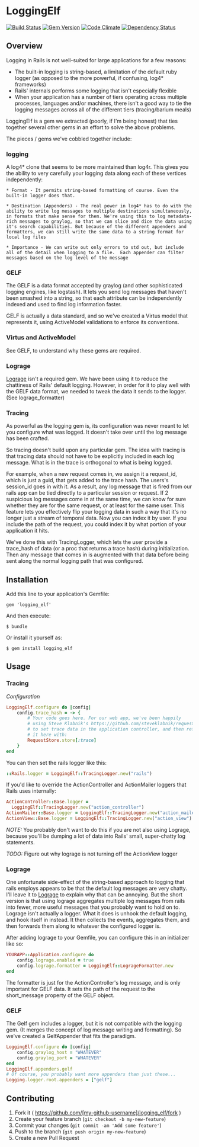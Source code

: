 # LoggingElf
[![Build Status](https://travis-ci.org/promptworks/logging_elf.png?branch=master)](https://travis-ci.org/promptworks/logging_elf)
[![Gem Version](https://badge.fury.io/rb/logging_elf.png)](http://badge.fury.io/rb/logging_elf)
[![Code Climate](https://codeclimate.com/github/promptworks/logging_elf/badges/gpa.svg)](https://codeclimate.com/github/promptworks/logging_elf)
[![Dependency Status](https://gemnasium.com/promptworks/logging_elf.svg)](https://gemnasium.com/promptworks/logging_elf)

## Overview
Logging in Rails is not well-suited for large applications for a few reasons:
* The built-in logging is string-based, a limitation of the default ruby logger (as opposed to the more powerful, if confusing, log4* frameworks)
* Rails' internals performs some logging that isn't especially flexible
* When your application has a number of tiers operating across multiple processes, languages and/or machines, there isn't a good way to tie the logging messages across all of the different tiers (tracing/barium meals)

LoggingElf is a gem we extracted (poorly, if I'm being honest) that ties together several other gems in an effort to solve the above problems.

The pieces / gems we've cobbled together include:

### logging

A log4* clone that seems to be more maintained than log4r.  This gives you the ability to very carefully your logging data along each of these vertices independently:
    
    * Format - It permits string-based formatting of course. Even the built-in logger does that.

    * Destination (Appenders) - The real power in log4* has to do with the ability to write log messages to multiple destinations simultaneously, in formats that make sense for them. We're using this to log metadata-rich messages to graylog, so that we can slice and dice the data using it's search capabilities. But because of the different appenders and formatters, we can still write the same data to a string format for local log files

    * Importance - We can write out only errors to std out, but include all of the detail when logging to a file.  Each appender can filter messages based on the log level of the message

### GELF

The GELF is a data format accepted by graylog (and other sophisticated logging engines, like logstash).  It lets you send log messages that haven't been smashed into a string, so that each attribute can be independently indexed and used to find log information faster.

GELF is actually a data standard, and so we've created a Virtus model that represents it, using ActiveModel validations to enforce its conventions. 

### Virtus and ActiveModel

See GELF, to understand why these gems are required.

### Lograge

<a href="https://github.com/roidrage/lograge" target="_blank">Lograge</a> isn't a required gem. We have been using it to reduce the chattiness of Rails' default logging.  However, in order for it to play well with the GELF data format, we needed to tweak the data it sends to the logger.  (See lograge_formatter)

### Tracing

As powerful as the logging gem is, its configuration was never meant to let you configure what was logged.  It doesn't take over until the log message has been crafted.

So tracing doesn't build upon any particular gem. The idea with tracing is that tracing data should not have to be explicitly included in each log message. What is in the trace is orthogonal to what is being logged.  

For example, when a new request comes in, we assign it a request_id, which is just a guid, that gets added to the trace hash.  The users's session_id goes in with it. As a result, any log message that is fired from our rails app can be tied directly to a particular session or request. If 2 suspicious log messages come in at the same time, we can know for sure whether they are for the same request, or at least for the same user. This feature lets you effectively flip your logging data in such a way that it's no longer just a stream of temporal data. Now you can index it by user.  If you include the path of the request, you could index it by what portion of your application it hits. 

We've done this with TracingLogger, which lets the user provide a trace_hash of data (or a proc that returns a trace hash) during initialization. Then any message that comes in is augmented with that data before being sent along the normal logging path that was configured.

## Installation

Add this line to your application's Gemfile:

    gem 'logging_elf'

And then execute:

    $ bundle

Or install it yourself as:

    $ gem install logging_elf

## Usage

### Tracing

*Configuration*

```ruby
LoggingElf.configure do |config|
    config.trace_hash = -> { 
        # Your code goes here. For our web app, we've been happily 
        # using Steve Klabnik's https://github.com/steveklabnik/request_store 
        # to set trace data in the application controller, and then reference
        # it here with:
        RequestStore.store[:trace]
    }
end
```

You can then set the rails logger like this:

```ruby
::Rails.logger = LoggingElf::TracingLogger.new("rails")
```

If you'd like to override the ActionController and ActionMailer loggers that Rails uses internally:

```ruby
ActionController::Base.logger =
  LoggingElf::TracingLogger.new("action_controller")
ActionMailer::Base.logger = LoggingElf::TracingLogger.new("action_mailer")
ActionView::Base.logger = LoggingElf::TracingLogger.new("action_view")
```

*NOTE:* You probably don't want to do this if you are not also using Lograge, because you'll be dumping a lot of data into Rails' small, super-chatty log statements.

*TODO:* Figure out why lograge is not turning off the ActionView logger

### Lograge

One unfortunate side-effect of the string-based approach to logging that rails employs appears to be that the default log messages are very chatty.  I'll leave it to <a href="https://github.com/roidrage/lograge" target="_blank">Lograge</a> to explain why that can be annoying. But the short version is that using lograge aggregates multiple log messages from rails into fewer, more useful messages that you probably want to hold on to. Lograge isn't actually a logger.  What it does is unhook the default logging, and hook itself in instead.  It then collects the events, aggregates them, and then forwards them along to whatever the configured logger is.

After adding lograge to your Gemfile, you can configure this in an initializer like so:

```ruby
YOURAPP::Application.configure do
    config.lograge.enabled = true
    config.lograge.formatter = LoggingElf::LogrageFormatter.new
end
```

The formatter is just for the ActionController's log message, and is only important for GELF data.  It sets the path of the request to the short_message property of the GELF object.

### GELF
The Gelf gem includes a logger, but it is not compatible with the logging gem. (It merges the concept of log message writing and formatting).  So we've created a GelfAppender that fits the paradigm.

```ruby
LoggingElf.configure do |config|
    config.graylog_host = "WHATEVER"
    config.graylog_port = "WHATEVER"
end
LoggingElf.appenders.gelf
# Of course, you probably want more appenders than just these...
Logging.logger.root.appenders = ["gelf"]
```


## Contributing

1. Fork it ( https://github.com/[my-github-username]/logging_elf/fork )
2. Create your feature branch (`git checkout -b my-new-feature`)
3. Commit your changes (`git commit -am 'Add some feature'`)
4. Push to the branch (`git push origin my-new-feature`)
5. Create a new Pull Request

